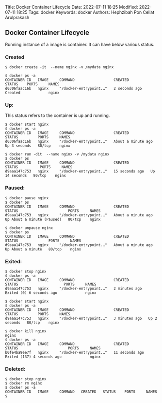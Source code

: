 Title: Docker Container Lifecycle
Date: 2022-07-11 18:25
Modified: 2022-07-11 18:25
Tags: docker
Keywords: docker
Authors: Hephzibah Pon Cellat Arulprakash

## Docker Container Lifecycle

Running instance of a image is container. It can have below various status.

### **Created**

```
$ docker create -it  --name nginx -v /mydata nginx

$ docker ps -a
CONTAINER ID   IMAGE     COMMAND                  CREATED         STATUS    PORTS     NAMES
d0306faac16b   nginx     "/docker-entrypoint.…"   2 seconds ago   Created             nginx
```


### **Up**:

This status refers to the container is up and running.

```
$ docker start nginx
$ docker ps -a
CONTAINER ID   IMAGE     COMMAND                  CREATED              STATUS         PORTS     NAMES
d0306faac16b   nginx     "/docker-entrypoint.…"   About a minute ago   Up 3 seconds   80/tcp    nginx
```

```
$ docker run -dit  --name nginx -v /mydata nginx
$ docker ps
CONTAINER ID   IMAGE     COMMAND                  CREATED          STATUS          PORTS     NAMES
d9aaa147c753   nginx     "/docker-entrypoint.…"   15 seconds ago   Up 14 seconds   80/tcp    nginx
```

### **Paused**:

```
$ docker pause nginx
$ docker ps
CONTAINER ID   IMAGE     COMMAND                  CREATED              STATUS                       PORTS     NAMES
d9aaa147c753   nginx     "/docker-entrypoint.…"   About a minute ago   Up About a minute (Paused)   80/tcp    nginx

$ docker unpause nginx
$ docker ps
CONTAINER ID   IMAGE     COMMAND                  CREATED              STATUS              PORTS     NAMES
d9aaa147c753   nginx     "/docker-entrypoint.…"   About a minute ago   Up About a minute   80/tcp    nginx
```

### **Exited**:

```
$ docker stop nginx
$ docker ps -a
CONTAINER ID   IMAGE     COMMAND                  CREATED         STATUS                     PORTS     NAMES
d9aaa147c753   nginx     "/docker-entrypoint.…"   2 minutes ago   Exited (0) 6 seconds ago             nginx

$ docker start nginx 
$ docker ps -a
CONTAINER ID   IMAGE     COMMAND                  CREATED         STATUS         PORTS     NAMES
d9aaa147c753   nginx     "/docker-entrypoint.…"   3 minutes ago   Up 2 seconds   80/tcp    nginx

$ docker kill nginx
nginx
$ docker ps -a
CONTAINER ID   IMAGE     COMMAND                  CREATED          STATUS                       PORTS     NAMES
b0fe4ba9ee7f   nginx     "/docker-entrypoint.…"   11 seconds ago   Exited (137) 4 seconds ago             nginx
```

### **Deleted**:

```
$ docker stop nginx
$ docker rm nginx
$ docker ps -a
CONTAINER ID   IMAGE     COMMAND   CREATED   STATUS    PORTS     NAMES
$

```
